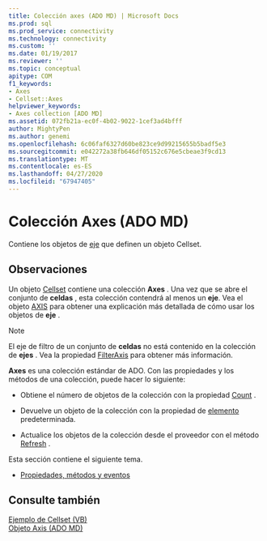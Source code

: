 ```yaml
---
title: Colección axes (ADO MD) | Microsoft Docs
ms.prod: sql
ms.prod_service: connectivity
ms.technology: connectivity
ms.custom: ''
ms.date: 01/19/2017
ms.reviewer: ''
ms.topic: conceptual
apitype: COM
f1_keywords:
- Axes
- Cellset::Axes
helpviewer_keywords:
- Axes collection [ADO MD]
ms.assetid: 072fb21a-ec0f-4b02-9022-1cef3ad4bfff
author: MightyPen
ms.author: genemi
ms.openlocfilehash: 6c06faf6327d60be823ce9d99215655b5badf5e3
ms.sourcegitcommit: e042272a38fb646df05152c676e5cbeae3f9cd13
ms.translationtype: MT
ms.contentlocale: es-ES
ms.lasthandoff: 04/27/2020
ms.locfileid: "67947405"
---
```

# <a name="axes-collection-ado-md"></a>Colección Axes (ADO MD)
Contiene los objetos de [eje](../../../ado/reference/ado-md-api/axis-object-ado-md.md) que definen un objeto Cellset.  
  
## <a name="remarks"></a>Observaciones  
 Un objeto [Cellset](../../../ado/reference/ado-md-api/cellset-object-ado-md.md) contiene una colección **Axes** . Una vez que se abre el conjunto de **celdas** , esta colección contendrá al menos un **eje**. Vea el objeto [AXIS](../../../ado/reference/ado-md-api/axis-object-ado-md.md) para obtener una explicación más detallada de cómo usar los objetos de **eje** .  
  
> [!NOTE]
>  El eje de filtro de un conjunto de **celdas** no está contenido en la colección de **ejes** . Vea la propiedad [FilterAxis](../../../ado/reference/ado-md-api/filteraxis-property-ado-md.md) para obtener más información.  
  
 **Axes** es una colección estándar de ADO. Con las propiedades y los métodos de una colección, puede hacer lo siguiente:  
  
-   Obtiene el número de objetos de la colección con la propiedad [Count](../../../ado/reference/ado-api/count-property-ado.md) .  
  
-   Devuelve un objeto de la colección con la propiedad de [elemento](../../../ado/reference/ado-api/item-property-ado.md) predeterminada.  
  
-   Actualice los objetos de la colección desde el proveedor con el método [Refresh](../../../ado/reference/ado-api/refresh-method-ado.md) .  
  
 Esta sección contiene el siguiente tema.  
  
-   [Propiedades, métodos y eventos](../../../ado/reference/ado-md-api/axes-collection-properties-methods-and-events.md)  
  
## <a name="see-also"></a>Consulte también  
 [Ejemplo de Cellset (VB)](../../../ado/reference/ado-md-api/cellset-example-vb.md)   
 [Objeto Axis (ADO MD)](../../../ado/reference/ado-md-api/axis-object-ado-md.md)
